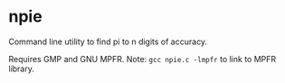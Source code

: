 # npie
Command line utility to find pi to n digits of accuracy.

Requires GMP and GNU MPFR.
Note: ```gcc npie.c -lmpfr``` to link to MPFR library.
